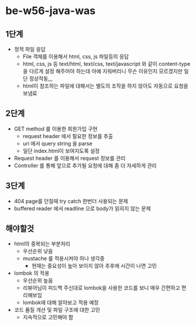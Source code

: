 # be-w56-java-was

## 1단계
- 정적 파일 응답
  - File 객체를 이용해서 html, css, js 파일등의 응답
  - html, css, js 등 text/html, text/css, text/javascript 와 같이 content-type을 다르게 설정 해주어야 하는데 아예 지워버리니 무슨 이유인지 모르겠지만 일단 정상작동,,,
  - html이 참조하는 파일에 대해서는 별도의 조작을 하지 않아도 자동으로 요청을 보냄료

## 2단계
- GET method 를 이용한 회원가입 구현
  - request header 에서 필요한 정보를 추출
  - uri 에서 query string 을 parse
  - 일단 index.html이 보여지도록 설정
- Request header 를 이용해서 request 정보를 관리
- Controller 를 통해 앞으로 추가될 요청에 대해 좀 더 자세하게 관리

## 3단계
- 404 page를 던질때 try catch 한번더 사용되는 문제
- buffered reader 에서 readline 으로 body가 읽히지 않는 문제

## 해야할것
- html의 중복되는 부분처리
  - 우선순위 낮음 
  - mustache 를 적용시켜야 하나 생각중
    - 현재는 중요성이 높아 보이지 않아 추후에 시간이 나면 고민
- lombok 의 적용
  - 우선순위 높음
  - 리뷰어님이 피드백 주신대로 lombok을 사용한 코드를 보니 매우 간편하고 편리해보임
  - lombok에 대해 알아보고 적용 예정
- 코드 품질 개선 및 파일 구조에 대한 고민
  - 지속적으로 고민해야 함